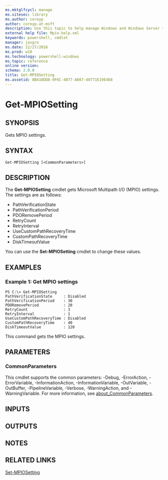 ```yaml
---
ms.mktglfcycl: manage
ms.sitesec: library
ms.author: coreyp
author: coreyp-at-msft
description: Use this topic to help manage Windows and Windows Server technologies with Windows PowerShell.
external help file: Mpio-help.xml
keywords: powershell, cmdlet
manager: jasgro
ms.date: 12/27/2016
ms.prod: w10
ms.technology: powershell-windows
ms.topic: reference
online version: 
schema: 2.0.0
title: Get-MPIOSetting
ms.assetid: 8B410DD8-9F6C-4077-A087-40771E19E468
---
```


# Get-MPIOSetting

## SYNOPSIS
Gets MPIO settings.

## SYNTAX

```
Get-MPIOSetting [<CommonParameters>]
```

## DESCRIPTION
The **Get-MPIOSetting** cmdlet gets Microsoft Multipath I/O (MPIO) settings.
The settings are as follows: 

- PathVerificationState
- PathVerificationPeriod
- PDORemovePeriod
- RetryCount
- RetryInterval
- UseCustomPathRecoveryTime
- CustomPathRecoveryTime
- DiskTimeoutValue

You can use the **Set-MPIOSetting** cmdlet to change these values.

## EXAMPLES

### Example 1: Get MPIO settings
```
PS C:\> Get-MPIOSetting
PathVerificationState     : Disabled
PathVerificationPeriod    : 30
PDORemovePeriod           : 20
RetryCount                : 3
RetryInterval             : 1
UseCustomPathRecoveryTime : Disabled
CustomPathRecoveryTime    : 40
DiskTimeoutValue          : 120
```

This command gets the MPIO settings.

## PARAMETERS

### CommonParameters
This cmdlet supports the common parameters: -Debug, -ErrorAction, -ErrorVariable, -InformationAction, -InformationVariable, -OutVariable, -OutBuffer, -PipelineVariable, -Verbose, -WarningAction, and -WarningVariable. For more information, see [about_CommonParameters](http://go.microsoft.com/fwlink/?LinkID=113216).

## INPUTS

## OUTPUTS

## NOTES

## RELATED LINKS

[Set-MPIOSetting](./set-mpiosetting.md)


